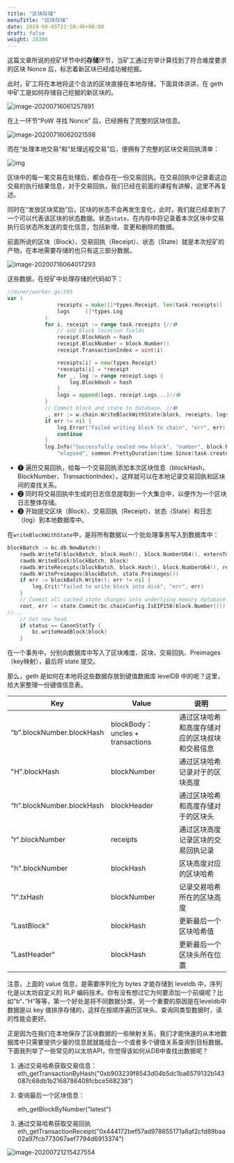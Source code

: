 ```yaml
---
title: "区块存储"
menuTitle: "区块存储"
date: 2019-09-05T22:58:46+08:00
draft: false
weight: 20306
---
```


这篇文章所说的挖矿环节中的**存储**环节，当矿工通过穷举计算找到了符合难度要求的区块 Nonce 后，标志着新区块已经成功被挖掘。

此时，矿工将在本地将这个合法的区块直接在本地存储，下面具体讲讲，在 geth 中矿工是如何存储自己挖掘的新区块的。



![image-20200716061257891](https://img.learnblockchain.cn/book_geth/20200905150822.png)

在上一环节“PoW 寻找 Nonce” 后，已经拥有了完整的区块信息。

![image-20200716062021598](https://img.learnblockchain.cn/book_geth/20200905150823.png)

而在“处理本地交易”和“处理远程交易”后，便拥有了完整的区块交易回执清单：

![img](https://img.learnblockchain.cn/book_geth/20200905150824.png)

区块中的每一笔交易在处理后，都会存在一份交易回执。在交易回执中记录着这边交易的执行结果信息，对于交易回执，我们已经在前面的课程有讲解，这里不再复述。

同时在“发放区块奖励”后，区块的状态不会再发生变化，此时，我们就已经拿到了一个可以代表该区块的状态数据。状态`state`，在内存中将记录着本次区块中交易执行后状态所发送的变化信息，包括新增、变更和删除的数据。

前面所说的区块（Block）、交易回执（Receipt）、状态（State）就是本次挖矿的产物，在本地需要存储的也只有这三部分数据。

![image-20200716064017293](https://img.learnblockchain.cn/book_geth/20200905150825.png)

这些数据，在挖矿中处理存储的代码如下：

```go
//miner/worker.go:595
var (
				receipts = make([]*types.Receipt, len(task.receipts))
				logs     []*types.Log
			)
			for i, receipt := range task.receipts {//❶
				// add block location fields
				receipt.BlockHash = hash
				receipt.BlockNumber = block.Number()
				receipt.TransactionIndex = uint(i)

				receipts[i] = new(types.Receipt)
				*receipts[i] = *receipt
				for _, log := range receipt.Logs {
					log.BlockHash = hash
				}
				logs = append(logs, receipt.Logs...)//❷
			}
			// Commit block and state to database. //❸
			_, err := w.chain.WriteBlockWithState(block, receipts, logs, task.state, true)
			if err != nil {
				log.Error("Failed writing block to chain", "err", err)
				continue
			}
			log.Info("Successfully sealed new block", "number", block.Number(), "sealhash", sealhash, "hash", hash,
				"elapsed", common.PrettyDuration(time.Since(task.createdAt)))


```

+ ❶ 遍历交易回执，给每一个交易回执添加本次区块信息（blockHash，BlockNumber、TransactionIndex），这样就可以在本地记录交易回执和区块间的查找关系。
+ ❷ 同时将交易回执中生成的日志信息提取到一个大集合中，以便作为一个区块日志整体存储。
+ ❸ 开始提交区块（Block）、交易回执（Receipt）、状态（State）和日志（log）到本地数据库中。

在`writeBlockWithState`中，是将所有数据以一个批处理事务写入到数据库中：

```go
blockBatch := bc.db.NewBatch()
	rawdb.WriteTd(blockBatch, block.Hash(), block.NumberU64(), externTd)
	rawdb.WriteBlock(blockBatch, block)
	rawdb.WriteReceipts(blockBatch, block.Hash(), block.NumberU64(), receipts)
	rawdb.WritePreimages(blockBatch, state.Preimages())
	if err := blockBatch.Write(); err != nil {
		log.Crit("Failed to write block into disk", "err", err)
	}
	// Commit all cached state changes into underlying memory database.
	root, err := state.Commit(bc.chainConfig.IsEIP158(block.Number()))
//...
	// Set new head.
	if status == CanonStatTy {
		bc.writeHeadBlock(block)
	}
```

在一个事务中，分别向数据库中写入了区块难度、区块、交易回执、Preimages（key映射），最后将 state 提交。

那么，geth 是如何在本地将这些数据存放到键值数据库 levelDB 中的呢？这里，给大家整理一份键值信息表。

| Key                       | Value                             | 说明                                           |
| ------------------------- | --------------------------------- | ---------------------------------------------- |
| “b”.blockNumber.blockHash | blockBody： uncles + transactions | 通过区块哈希和高度存储对应的区块叔块和交易信息 |
| "H".blockHash             | blockNumber                       | 通过区块哈希记录对于的区块高度                 |
| “h”.blockNumber.blockHash | blockHeader                       | 通过区块哈希和高度存储对于的区块头             |
| ”r“.blockNumber           | receipts                          | 通过区块高度记录区块的交易回执记录             |
| "h".blockNumber           | blockHash                         | 区块高度对应的区块哈希                         |
| ”l“.txHash                | blockNumber                       | 记录交易哈希所在的区块高度                     |
| ”LastBlock“               | blockHash                         | 更新最后一个区块哈希值                         |
| ”LastHeader“              | blockHash                         | 更新最后一个区块头所在位置                     |

注意，上面的 value 信息，是需要序列化为 bytes 才能存储到 leveldb 中，序列化是以太坊自定义的 RLP 编码技术。你有没有想过它为何要添加一个前缀呢？比如”b“、”H“等等，第一个好处是将不同数据分类，另一个重要的原因是在leveldb中数据是以 key 值排序存储的，这样在按顺序遍历区块头、查询同类型数据时，读的性能会更好。



正是因为在我们在本地保存了区块数据的一些映射关系，我们才能快速的从本地数据库中只需要提供少量的信息就就能组合一个或者多个键值关系查询到目标数据。下面我列举了一些常见的以太坊API，你觉得该如何从DB中查找出数据呢？

1. 通过交易哈希获取交易信息：eth_getTransactionByHash("0xb903239f8543d04b5dc1ba6579132b143087c68db1b2168786408fcbce568238")

2. 查询最后一个区块信息：

   eth_getBlockByNumber("latest")

3. 通过交易哈希获取交易回执eth_getTransactionReceipt("0x444172bef57ad978655171a8af2cfd89baa02a97fcb773067aef7794d6913374")



![image-20200721215427554](https://img.learnblockchain.cn/book_geth/20200905150826.png)



